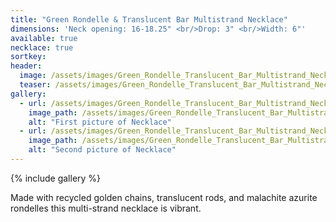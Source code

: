 ```yaml
---
title: "Green Rondelle & Translucent Bar Multistrand Necklace"
dimensions: 'Neck opening: 16-18.25" <br/>Drop: 3" <br/>Width: 6"'
available: true
necklace: true
sortkey: 
header:
  image: /assets/images/Green_Rondelle_Translucent_Bar_Multistrand_Necklace/1.jpg
  teaser: /assets/images/Green_Rondelle_Translucent_Bar_Multistrand_Necklace/1.jpg
gallery:
  - url: /assets/images/Green_Rondelle_Translucent_Bar_Multistrand_Necklace/1.jpg
    image_path: /assets/images/Green_Rondelle_Translucent_Bar_Multistrand_Necklace/1.jpg
    alt: "First picture of Necklace"
  - url: /assets/images/Green_Rondelle_Translucent_Bar_Multistrand_Necklace/2.jpg
    image_path: /assets/images/Green_Rondelle_Translucent_Bar_Multistrand_Necklace/2.jpg
    alt: "Second picture of Necklace"
---
```



{% include gallery %}

Made with recycled golden chains, translucent rods, and malachite azurite rondelles this multi-strand necklace is vibrant.



